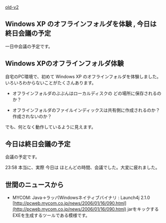 [old-v2](ig060125-orig.html)

## Windows XP のオフラインフォルダを体験 , 今日は終日会議の予定

一日中会議の予定です。


## Windows XPのオフラインフォルダ体験

自宅のPC環境で、初めて Windows XP のオフラインフォルダを体験しました。いろいろわからないことがたくさんあります。


* オフラインフォルダのぶぶんはローカルディスクの どの場所に保存されるのか？
  
* オフラインフォルダのファイルインディックスは共有側に作成されるのか？作成されないのか？

でも、何となく動作しているように見えます。

## 今日は終日会議の予定

会議の予定です。

23:58 本当に、実際 今日は ほとんどの時間、会議でした。大変に疲れました。

## 世間のニュースから


* MYCOM: Java→ラッパWindowsネイティブバイナリ : Launch4j 2.1.0
  [http://pcweb.mycom.co.jp/news/2006/01/16/090.html](http://pcweb.mycom.co.jp/news/2006/01/16/090.html)
  jarをキックするEXEを生成するツールである模様です。